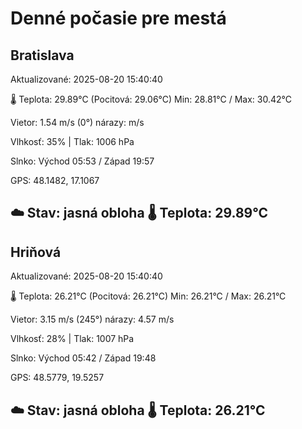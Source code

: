 ﻿# Denné počasie pre mestá

## Bratislava
Aktualizované: 2025-08-20 15:40:40

🌡️ Teplota: 29.89°C 
(Pocitová: 29.06°C)
Min: 28.81°C / Max: 30.42°C

Vietor: 1.54 m/s    (0°) 
nárazy:  m/s

Vlhkosť: 35% | Tlak: 1006 hPa

Slnko: Východ 05:53 / Západ 19:57

GPS: 48.1482, 17.1067

☁️ Stav: jasná obloha        🌡️ Teplota: 29.89°C
---

## Hriňová
Aktualizované: 2025-08-20 15:40:40

🌡️ Teplota: 26.21°C 
(Pocitová: 26.21°C)
Min: 26.21°C / Max: 26.21°C

Vietor: 3.15 m/s (245°)
nárazy: 4.57 m/s

Vlhkosť: 28% | Tlak: 1007 hPa

Slnko: Východ 05:42 / Západ 19:48

GPS: 48.5779, 19.5257

☁️ Stav: jasná obloha        🌡️ Teplota: 26.21°C
---
